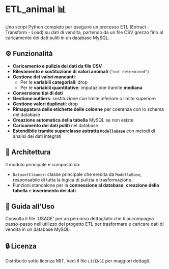 # ETL_animal 📊

Uno script Python completo per eseguire un processo ETL (Extract - Transform - Load) su dati di vendita, partendo da un file CSV grezzo fino al caricamento dei dati puliti in un database MySQL.

## ⚙️ Funzionalità

- **Caricamento e pulizia dei dati da file CSV**
- **Rilevamento e sostituzione di valori anomali** (`"not determined"`)
- **Gestione dei valori mancanti**:
  - Per le **variabili categoriali**: drop
  - Per le **variabili quantitative**: imputazione tramite **mediana**
- **Conversione tipi di dati**
- **Gestione outliers**: sostituzione con limite inferiore o limite superiore
- **Gestione valori duplicati**: drop
- **Rimappatura delle etichette delle colonne** per coerenza con lo schema del database
- **Creazione automatica della tabella** MySQL se non esiste
- **Caricamento dei dati puliti** nel database
- **Estendibile tramite superclasse astratta `ModelloBase`** con metodi di analisi dei dati integrati

## 🧱 Architettura

Il modulo principale è composto da:
- `DatasetCleaner`: classe principale che eredita da `ModelloBase`, responsabile di tutta la logica di pulizia e trasformazione.
- Funzioni standalone per la **connessione al database**, **creazione della tabella** e **inserimento dei dati**.

## 🧪 Guida all'Uso

Consulta il file 'USAGE' per un percorso dettagliato che ti accompagna passo-passo nell’utilizzo del progetto ETL per trasformare e caricare dati di vendita in un database MySQL.

## 🔒 Licenza

Distribuito sotto licenza MIT. Vedi il file `LICENSE` per maggiori dettagli.
